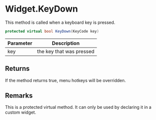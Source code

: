 # Widget.KeyDown

This method is called when a keyboard key is pressed.

```csharp
protected virtual bool KeyDown(KeyCode key)
```

| Parameter | Description |
|---|---|
| key | the key that was pressed |

## Returns

If the method returns true, menu hotkeys will be overridden.

## Remarks

This is a protected virtual method. It can only be used by declaring it in a custom widget.